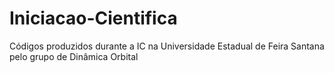 # Iniciacao-Cientifica
Códigos produzidos durante a IC na Universidade Estadual de Feira Santana pelo grupo de Dinâmica Orbital
